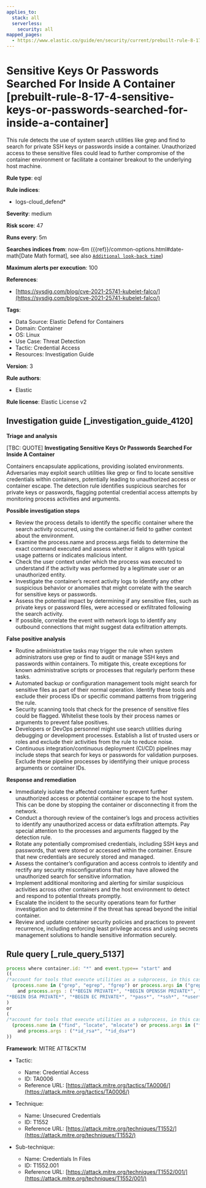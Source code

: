 ```yaml
---
applies_to:
  stack: all
  serverless:
    security: all
mapped_pages:
  - https://www.elastic.co/guide/en/security/current/prebuilt-rule-8-17-4-sensitive-keys-or-passwords-searched-for-inside-a-container.html
---
```


# Sensitive Keys Or Passwords Searched For Inside A Container [prebuilt-rule-8-17-4-sensitive-keys-or-passwords-searched-for-inside-a-container]

This rule detects the use of system search utilities like grep and find to search for private SSH keys or passwords inside a container. Unauthorized access to these sensitive files could lead to further compromise of the container environment or facilitate a container breakout to the underlying host machine.

**Rule type**: eql

**Rule indices**:

* logs-cloud_defend*

**Severity**: medium

**Risk score**: 47

**Runs every**: 5m

**Searches indices from**: now-6m ({{ref}}/common-options.html#date-math[Date Math format], see also [`Additional look-back time`](docs-content://solutions/security/detect-and-alert/create-detection-rule.md#rule-schedule))

**Maximum alerts per execution**: 100

**References**:

* [https://sysdig.com/blog/cve-2021-25741-kubelet-falco/](https://sysdig.com/blog/cve-2021-25741-kubelet-falco/)

**Tags**:

* Data Source: Elastic Defend for Containers
* Domain: Container
* OS: Linux
* Use Case: Threat Detection
* Tactic: Credential Access
* Resources: Investigation Guide

**Version**: 3

**Rule authors**:

* Elastic

**Rule license**: Elastic License v2

## Investigation guide [_investigation_guide_4120]

**Triage and analysis**

[TBC: QUOTE]
**Investigating Sensitive Keys Or Passwords Searched For Inside A Container**

Containers encapsulate applications, providing isolated environments. Adversaries may exploit search utilities like grep or find to locate sensitive credentials within containers, potentially leading to unauthorized access or container escape. The detection rule identifies suspicious searches for private keys or passwords, flagging potential credential access attempts by monitoring process activities and arguments.

**Possible investigation steps**

* Review the process details to identify the specific container where the search activity occurred, using the container.id field to gather context about the environment.
* Examine the process.name and process.args fields to determine the exact command executed and assess whether it aligns with typical usage patterns or indicates malicious intent.
* Check the user context under which the process was executed to understand if the activity was performed by a legitimate user or an unauthorized entity.
* Investigate the container’s recent activity logs to identify any other suspicious behavior or anomalies that might correlate with the search for sensitive keys or passwords.
* Assess the potential impact by determining if any sensitive files, such as private keys or password files, were accessed or exfiltrated following the search activity.
* If possible, correlate the event with network logs to identify any outbound connections that might suggest data exfiltration attempts.

**False positive analysis**

* Routine administrative tasks may trigger the rule when system administrators use grep or find to audit or manage SSH keys and passwords within containers. To mitigate this, create exceptions for known administrative scripts or processes that regularly perform these tasks.
* Automated backup or configuration management tools might search for sensitive files as part of their normal operation. Identify these tools and exclude their process IDs or specific command patterns from triggering the rule.
* Security scanning tools that check for the presence of sensitive files could be flagged. Whitelist these tools by their process names or arguments to prevent false positives.
* Developers or DevOps personnel might use search utilities during debugging or development processes. Establish a list of trusted users or roles and exclude their activities from the rule to reduce noise.
* Continuous integration/continuous deployment (CI/CD) pipelines may include steps that search for keys or passwords for validation purposes. Exclude these pipeline processes by identifying their unique process arguments or container IDs.

**Response and remediation**

* Immediately isolate the affected container to prevent further unauthorized access or potential container escape to the host system. This can be done by stopping the container or disconnecting it from the network.
* Conduct a thorough review of the container’s logs and process activities to identify any unauthorized access or data exfiltration attempts. Pay special attention to the processes and arguments flagged by the detection rule.
* Rotate any potentially compromised credentials, including SSH keys and passwords, that were stored or accessed within the container. Ensure that new credentials are securely stored and managed.
* Assess the container’s configuration and access controls to identify and rectify any security misconfigurations that may have allowed the unauthorized search for sensitive information.
* Implement additional monitoring and alerting for similar suspicious activities across other containers and the host environment to detect and respond to potential threats promptly.
* Escalate the incident to the security operations team for further investigation and to determine if the threat has spread beyond the initial container.
* Review and update container security policies and practices to prevent recurrence, including enforcing least privilege access and using secrets management solutions to handle sensitive information securely.


## Rule query [_rule_query_5137]

```js
process where container.id: "*" and event.type== "start" and
((
/*account for tools that execute utilities as a subprocess, in this case the target utility name will appear as a process arg*/
  (process.name in ("grep", "egrep", "fgrep") or process.args in ("grep", "egrep", "fgrep"))
    and process.args : ("*BEGIN PRIVATE*", "*BEGIN OPENSSH PRIVATE*", "*BEGIN RSA PRIVATE*",
"*BEGIN DSA PRIVATE*", "*BEGIN EC PRIVATE*", "*pass*", "*ssh*", "*user*")
)
or
(
/*account for tools that execute utilities as a subprocess, in this case the target utility name will appear as a process arg*/
  (process.name in ("find", "locate", "mlocate") or process.args in ("find", "locate", "mlocate"))
    and process.args : ("*id_rsa*", "*id_dsa*")
))
```

**Framework**: MITRE ATT&CKTM

* Tactic:

    * Name: Credential Access
    * ID: TA0006
    * Reference URL: [https://attack.mitre.org/tactics/TA0006/](https://attack.mitre.org/tactics/TA0006/)

* Technique:

    * Name: Unsecured Credentials
    * ID: T1552
    * Reference URL: [https://attack.mitre.org/techniques/T1552/](https://attack.mitre.org/techniques/T1552/)

* Sub-technique:

    * Name: Credentials In Files
    * ID: T1552.001
    * Reference URL: [https://attack.mitre.org/techniques/T1552/001/](https://attack.mitre.org/techniques/T1552/001/)



